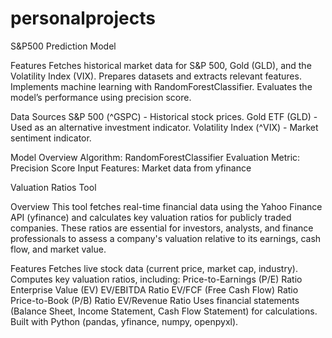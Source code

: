 # personalprojects

S&P500 Prediction Model

Features
Fetches historical market data for S&P 500, Gold (GLD), and the Volatility Index (VIX).
Prepares datasets and extracts relevant features.
Implements machine learning with RandomForestClassifier.
Evaluates the model’s performance using precision score.

Data Sources
S&P 500 (^GSPC) - Historical stock prices.
Gold ETF (GLD) - Used as an alternative investment indicator.
Volatility Index (^VIX) - Market sentiment indicator.

Model Overview
Algorithm: RandomForestClassifier
Evaluation Metric: Precision Score
Input Features: Market data from yfinance


Valuation Ratios Tool

Overview
This tool fetches real-time financial data using the Yahoo Finance API (yfinance) and calculates key valuation ratios for publicly traded companies. These ratios are essential for investors, analysts, and finance professionals to assess a company's valuation relative to its earnings, cash flow, and market value.

Features
Fetches live stock data (current price, market cap, industry).
Computes key valuation ratios, including:
Price-to-Earnings (P/E) Ratio
Enterprise Value (EV)
EV/EBITDA Ratio
EV/FCF (Free Cash Flow) Ratio
Price-to-Book (P/B) Ratio
EV/Revenue Ratio
Uses financial statements (Balance Sheet, Income Statement, Cash Flow Statement) for calculations.
Built with Python (pandas, yfinance, numpy, openpyxl).

